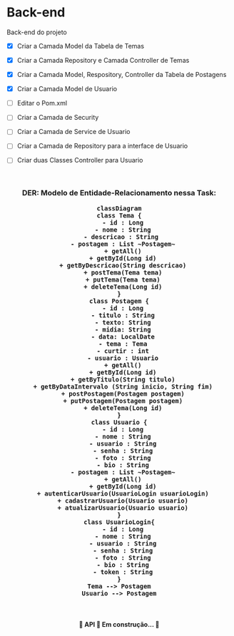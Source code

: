 # Back-end
Back-end do projeto
- [x] Criar a Camada Model da Tabela de Temas
- [x] Criar a Camada Repository e Camada Controller de Temas
- [x] Criar a Camada Model, Respository, Controller da Tabela de Postagens
- [x] Criar a Camada Model de Usuario
- [ ] Editar o Pom.xml
- [ ] Criar a Camada de Security
- [ ] Criar a Camada de Service de Usuario
- [ ] Criar a Camada de Repository para a interface de Usuario
- [ ] Criar duas Classes Controller para Usuario


<br>
<h3 align="center">
DER: Modelo de Entidade-Relacionamento nessa Task:
  
```mermaid
classDiagram
class Tema {
  - id : Long
  - nome : String
  - descricao : String 
  - postagem : List ~Postagem~
  + getAll()
  + getById(Long id)
  + getByDescricao(String descricao)
  + postTema(Tema tema)
  + putTema(Tema tema)
  + deleteTema(Long id)
}
class Postagem {
  - id : Long
  - titulo : String
  - texto: String
  - midia: String
  - data: LocalDate
  - tema : Tema
  - curtir : int
  - usuario : Usuario
  + getAll()
  + getById(Long id)
  + getByTitulo(String titulo)
  + getByDataIntervalo (String inicio, String fim)
  + postPostagem(Postagem postagem)
  + putPostagem(Postagem postagem)
  + deleteTema(Long id)
}
class Usuario {
  - id : Long
  - nome : String
  - usuario : String
  - senha : String
  - foto : String
  - bio : String
  - postagem : List ~Postagem~
  + getAll()
  + getById(Long id)
  + autenticarUsuario(UsuarioLogin usuarioLogin)
  + cadastrarUsuario(Usuario usuario)
  + atualizarUsuario(Usuario usuario)
}
class UsuarioLogin{
  - id : Long
  - nome : String
  - usuario : String
  - senha : String
  - foto : String
  - bio : String
  - token : String
}
Tema --> Postagem
Usuario --> Postagem
```  
  
</h3>
<br>
<h4 align="center"> 
	🚧  API 🚀 Em construção...  🚧
</h4>
